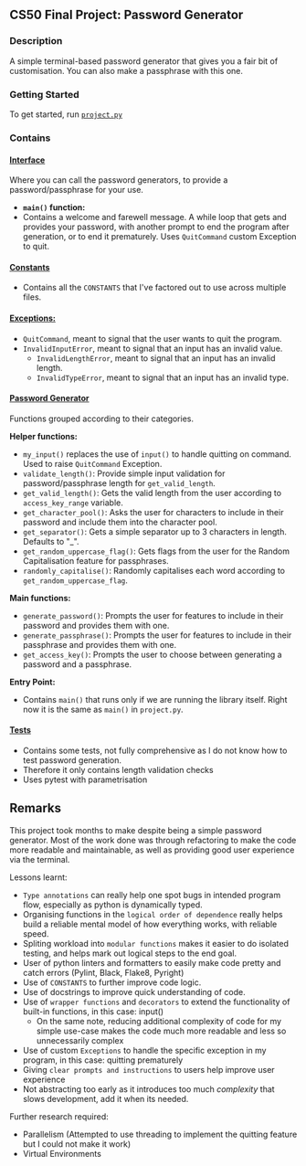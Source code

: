 ## CS50 Final Project: Password Generator

### Description
A simple terminal-based password generator that gives you a fair bit of customisation. You can also make a passphrase with this one.

### Getting Started
To get started, run [`project.py`](project.py)

### Contains
#### [**Interface**](project.py)
Where you can call the password generators, to provide a password/passphrase for your use.

- **`main()` function:**
- Contains a welcome and farewell message. A while loop that gets and provides your password, with another prompt to end the program after generation, or to end it prematurely. Uses `QuitCommand` custom Exception to quit.

#### [**Constants**](constants.py)
- Contains all the `CONSTANTS` that I've factored out to use across multiple files.

#### [**Exceptions:**](exceptions.py)
- `QuitCommand`, meant to signal that the user wants to quit the program.
- `InvalidInputError`, meant to signal that an input has an invalid value.
    - `InvalidLengthError`, meant to signal that an input has an invalid length.
    - `InvalidTypeError`, meant to signal that an input has an invalid type.

#### [**Password Generator**](password_generation.py)
Functions grouped according to their categories.

**Helper functions:**
- `my_input()` replaces the use of `input()` to handle quitting on command. Used to raise `QuitCommand` Exception.
- `validate_length()`: Provide simple input validation for password/passphrase length for `get_valid_length`.
- `get_valid_length()`: Gets the valid length from the user according to `access_key_range` variable.
- `get_character_pool()`: Asks the user for characters to include in their password and include them into the character pool.
- `get_separator()`: Gets a simple separator up to 3 characters in length. Defaults to "_".
- `get_random_uppercase_flag()`: Gets flags from the user for the Random Capitalisation feature for passphrases.
- `randomly_capitalise()`: Randomly capitalises each word according to `get_random_uppercase_flag`.

**Main functions:**
- `generate_password()`: Prompts the user for features to include in their password and provides them with one.
- `generate_passphrase()`: Prompts the user for features to include in their passphrase and provides them with one.
- `get_access_key()`: Prompts the user to choose between generating a password and a passphrase.

**Entry Point:**
- Contains `main()` that runs only if we are running the library itself. Right now it is the same as `main()` in `project.py`.

#### [**Tests**](test_password_generation.py)
- Contains some tests, not fully comprehensive as I do not know how to test password generation.
- Therefore it only contains length validation checks
- Uses pytest with parametrisation

## Remarks
This project took months to make despite being a simple password generator. Most of the work done was through refactoring to make the code more readable and maintainable, as well as providing good user experience via the terminal.

Lessons learnt:
- `Type annotations` can really help one spot bugs in intended program flow, especially as python is dynamically typed.
- Organising functions in the `logical order of dependence` really helps build a reliable mental model of how everything works, with reliable speed.
- Spliting workload into `modular functions` makes it easier to do isolated testing, and helps mark out logical steps to the end goal.
- User of python linters and formatters to easily make code pretty and catch errors (Pylint, Black, Flake8, Pyright)
- Use of `CONSTANTS` to further improve code logic.
- Use of docstrings to improve quick understanding of code.
- Use of `wrapper functions` and `decorators` to extend the functionality of built-in functions, in this case: input()
    - On the same note, reducing additional complexity of code for my simple use-case makes the code much more readable and less so unnecessarily complex
- Use of custom `Exceptions` to handle the specific exception in my program, in this case: quitting prematurely
- Giving `clear prompts and instructions` to users help improve user experience
- Not abstracting too early as it introduces too much *complexity* that slows development, add it when its needed.

Further research required:
- Parallelism  (Attempted to use threading to implement the quitting feature but I could not make it work)
- Virtual Environments
